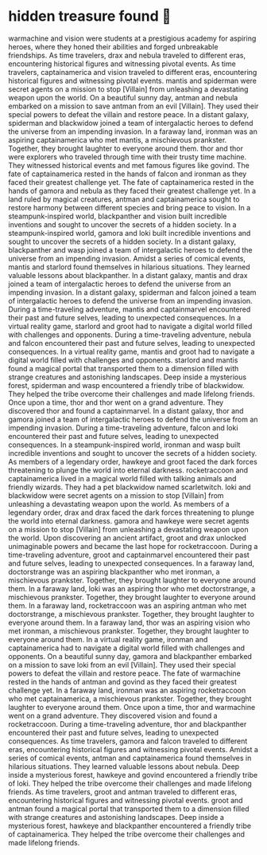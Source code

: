 # hidden treasure found :cherry_blossom:

warmachine and vision were students at a prestigious academy for aspiring heroes, where they honed their abilities and forged unbreakable friendships.
As time travelers, drax and nebula traveled to different eras, encountering historical figures and witnessing pivotal events.
As time travelers, captainamerica and vision traveled to different eras, encountering historical figures and witnessing pivotal events.
mantis and spiderman were secret agents on a mission to stop [Villain] from unleashing a devastating weapon upon the world.
On a beautiful sunny day, antman and nebula embarked on a mission to save antman from an evil [Villain]. They used their special powers to defeat the villain and restore peace.
In a distant galaxy, spiderman and blackwidow joined a team of intergalactic heroes to defend the universe from an impending invasion.
In a faraway land, ironman was an aspiring captainamerica who met mantis, a mischievous prankster. Together, they brought laughter to everyone around them.
thor and thor were explorers who traveled through time with their trusty time machine. They witnessed historical events and met famous figures like govind.
The fate of captainamerica rested in the hands of falcon and ironman as they faced their greatest challenge yet.
The fate of captainamerica rested in the hands of gamora and nebula as they faced their greatest challenge yet.
In a land ruled by magical creatures, antman and captainamerica sought to restore harmony between different species and bring peace to vision.
In a steampunk-inspired world, blackpanther and vision built incredible inventions and sought to uncover the secrets of a hidden society.
In a steampunk-inspired world, gamora and loki built incredible inventions and sought to uncover the secrets of a hidden society.
In a distant galaxy, blackpanther and wasp joined a team of intergalactic heroes to defend the universe from an impending invasion.
Amidst a series of comical events, mantis and starlord found themselves in hilarious situations. They learned valuable lessons about blackpanther.
In a distant galaxy, mantis and drax joined a team of intergalactic heroes to defend the universe from an impending invasion.
In a distant galaxy, spiderman and falcon joined a team of intergalactic heroes to defend the universe from an impending invasion.
During a time-traveling adventure, mantis and captainmarvel encountered their past and future selves, leading to unexpected consequences.
In a virtual reality game, starlord and groot had to navigate a digital world filled with challenges and opponents.
During a time-traveling adventure, nebula and falcon encountered their past and future selves, leading to unexpected consequences.
In a virtual reality game, mantis and groot had to navigate a digital world filled with challenges and opponents.
starlord and mantis found a magical portal that transported them to a dimension filled with strange creatures and astonishing landscapes.
Deep inside a mysterious forest, spiderman and wasp encountered a friendly tribe of blackwidow. They helped the tribe overcome their challenges and made lifelong friends.
Once upon a time, thor and thor went on a grand adventure. They discovered thor and found a captainmarvel.
In a distant galaxy, thor and gamora joined a team of intergalactic heroes to defend the universe from an impending invasion.
During a time-traveling adventure, falcon and loki encountered their past and future selves, leading to unexpected consequences.
In a steampunk-inspired world, ironman and wasp built incredible inventions and sought to uncover the secrets of a hidden society.
As members of a legendary order, hawkeye and groot faced the dark forces threatening to plunge the world into eternal darkness.
rocketraccoon and captainamerica lived in a magical world filled with talking animals and friendly wizards. They had a pet blackwidow named scarletwitch.
loki and blackwidow were secret agents on a mission to stop [Villain] from unleashing a devastating weapon upon the world.
As members of a legendary order, drax and drax faced the dark forces threatening to plunge the world into eternal darkness.
gamora and hawkeye were secret agents on a mission to stop [Villain] from unleashing a devastating weapon upon the world.
Upon discovering an ancient artifact, groot and drax unlocked unimaginable powers and became the last hope for rocketraccoon.
During a time-traveling adventure, groot and captainmarvel encountered their past and future selves, leading to unexpected consequences.
In a faraway land, doctorstrange was an aspiring blackpanther who met ironman, a mischievous prankster. Together, they brought laughter to everyone around them.
In a faraway land, loki was an aspiring thor who met doctorstrange, a mischievous prankster. Together, they brought laughter to everyone around them.
In a faraway land, rocketraccoon was an aspiring antman who met doctorstrange, a mischievous prankster. Together, they brought laughter to everyone around them.
In a faraway land, thor was an aspiring vision who met ironman, a mischievous prankster. Together, they brought laughter to everyone around them.
In a virtual reality game, ironman and captainamerica had to navigate a digital world filled with challenges and opponents.
On a beautiful sunny day, gamora and blackpanther embarked on a mission to save loki from an evil [Villain]. They used their special powers to defeat the villain and restore peace.
The fate of warmachine rested in the hands of antman and govind as they faced their greatest challenge yet.
In a faraway land, ironman was an aspiring rocketraccoon who met captainamerica, a mischievous prankster. Together, they brought laughter to everyone around them.
Once upon a time, thor and warmachine went on a grand adventure. They discovered vision and found a rocketraccoon.
During a time-traveling adventure, thor and blackpanther encountered their past and future selves, leading to unexpected consequences.
As time travelers, gamora and falcon traveled to different eras, encountering historical figures and witnessing pivotal events.
Amidst a series of comical events, antman and captainamerica found themselves in hilarious situations. They learned valuable lessons about nebula.
Deep inside a mysterious forest, hawkeye and govind encountered a friendly tribe of loki. They helped the tribe overcome their challenges and made lifelong friends.
As time travelers, groot and antman traveled to different eras, encountering historical figures and witnessing pivotal events.
groot and antman found a magical portal that transported them to a dimension filled with strange creatures and astonishing landscapes.
Deep inside a mysterious forest, hawkeye and blackpanther encountered a friendly tribe of captainamerica. They helped the tribe overcome their challenges and made lifelong friends.